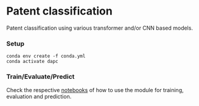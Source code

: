 # Patent classification

Patent classification using various transformer and/or CNN based models.

### Setup
```buildoutcfg
conda env create -f conda.yml
conda activate dapc
```

### Train/Evaluate/Predict

Check the respective [notebooks](./notebooks) of how to use the module for training, evaluation and prediction.


